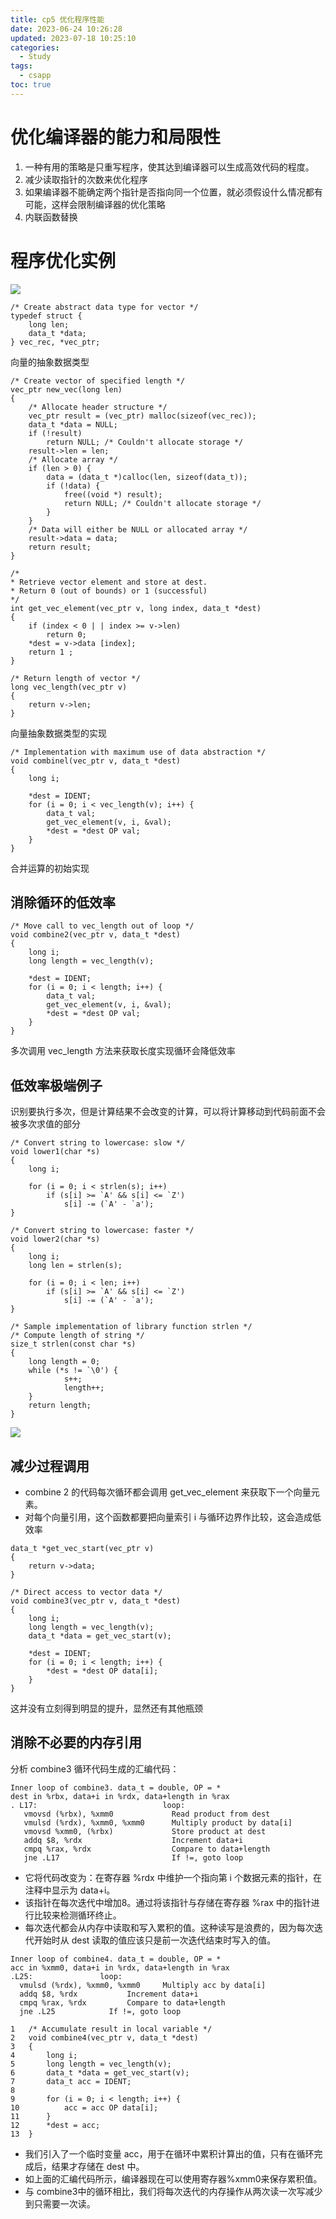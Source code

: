 ```yaml
---
title: cp5 优化程序性能
date: 2023-06-24 10:26:28
updated: 2023-07-18 10:25:10
categories:
  - Study
tags:
  - csapp
toc: true
---
```


# 优化编译器的能力和局限性

1. 一种有用的策略是只重写程序，使其达到编译器可以生成高效代码的程度。
2. 减少读取指针的次数来优化程序
3. 如果编译器不能确定两个指针是否指向同一个位置，就必须假设什么情况都有可能，这样会限制编译器的优化策略
4. 内联函数替换

# 程序优化实例

![](../../../static/CSAPP/cp5/f5.3.png)

```
/* Create abstract data type for vector */
typedef struct {
	long len;
	data_t *data;
} vec_rec, *vec_ptr;
```

向量的抽象数据类型

```
/* Create vector of specified length */
vec_ptr new_vec(long len)
{
	/* Allocate header structure */
	vec_ptr result = (vec_ptr) malloc(sizeof(vec_rec));
	data_t *data = NULL;
	if (!result)
		return NULL; /* Couldn't allocate storage */
	result->len = len;
	/* Allocate array */
	if (len > 0) {
		data = (data_t *)calloc(len, sizeof(data_t));
		if (!data) {
			free((void *) result);
			return NULL; /* Couldn't allocate storage */
		}
	}
	/* Data will either be NULL or allocated array */
	result->data = data;
	return result;
}

/*
* Retrieve vector element and store at dest.
* Return 0 (out of bounds) or 1 (successful)
*/
int get_vec_element(vec_ptr v, long index, data_t *dest)
{
	if (index < 0 | | index >= v->len)
		return 0;
	*dest = v->data [index];
	return 1 ;
}

/* Return length of vector */
long vec_length(vec_ptr v)
{
	return v->len;
}
```

向量抽象数据类型的实现

```
/* Implementation with maximum use of data abstraction */
void combinel(vec_ptr v, data_t *dest)
{
	long i;

	*dest = IDENT;
	for (i = 0; i < vec_length(v); i++) {
		data_t val;
		get_vec_element(v, i, &val);
		*dest = *dest OP val;
	}
}
```

合并运算的初始实现

## 消除循环的低效率

```
/* Move call to vec_length out of loop */
void combine2(vec_ptr v, data_t *dest)
{
	long i;
	long length = vec_length(v);

	*dest = IDENT;
	for (i = 0; i < length; i++) {
		data_t val;
		get_vec_element(v, i, &val);
		*dest = *dest OP val;
	}
}
```

多次调用 vec_length 方法来获取长度实现循环会降低效率

## 低效率极端例子

识别要执行多次，但是计算结果不会改变的计算，可以将计算移动到代码前面不会被多次求值的部分

```
/* Convert string to lowercase: slow */
void lower1(char *s)
{
	long i;

	for (i = 0; i < strlen(s); i++)
		if (s[i] >= `A' && s[i] <= `Z')
			s[i] -= (`A' - `a');
}

/* Convert string to lowercase: faster */
void lower2(char *s)
{
	long i;
	long len = strlen(s);

	for (i = 0; i < len; i++)
		if (s[i] >= `A' && s[i] <= `Z')
			s[i] -= (`A' - `a');
}

/* Sample implementation of library function strlen */
/* Compute length of string */
size_t strlen(const char *s)
{
	long length = 0;
	while (*s != `\0') {
			s++;
			length++;
	}
	return length;
}
```

![](../../../static/CSAPP/cp5/f5.8.png)

## 减少过程调用

- combine 2 的代码每次循环都会调用 get_vec_element 来获取下一个向量元素。
- 对每个向量引用，这个函数都要把向量索引 i 与循环边界作比较，这会造成低效率

```
data_t *get_vec_start(vec_ptr v)
{
	return v->data;
}
```

```
/* Direct access to vector data */
void combine3(vec_ptr v, data_t *dest)
{
	long i;
	long length = vec_length(v);
	data_t *data = get_vec_start(v); 

	*dest = IDENT;
	for (i = 0; i < length; i++) {
		*dest = *dest OP data[i];
	}
}
```

这并没有立刻得到明显的提升，显然还有其他瓶颈

## 消除不必要的内存引用

分析 combine3 循环代码生成的汇编代码：

```
Inner loop of combine3. data_t = double, OP = *
dest in %rbx, data+i in %rdx, data+length in %rax
. L17:				              loop:
   vmovsd (%rbx), %xmm0		        Read product from dest
   vmulsd (%rdx), %xmm0, %xmm0	    Multiply product by data[i]
   vmovsd %xmm0, (%rbx)		        Store product at dest
   addq $8, %rdx		            Increment data+i
   cmpq %rax, %rdx		            Compare to data+length
   jne .L17			                If !=, goto loop
```

- 它将代码改变为：在寄存器 %rdx 中维护一个指向第 i 个数据元素的指针，在注释中显示为 data+i。
- 该指针在每次迭代中增加8。通过将该指针与存储在寄存器 %rax 中的指针进行比较来检测循环终止。
- 每次迭代都会从内存中读取和写入累积的值。这种读写是浪费的，因为每次迭代开始时从 dest 读取的值应该只是前一次迭代结束时写入的值。



```
Inner loop of combine4. data_t = double, OP = *
acc in %xmm0, data+i in %rdx, data+length in %rax
.L25:				loop:
  vmulsd (%rdx), %xmm0, %xmm0	  Multiply acc by data[i]
  addq $8, %rdx			  Increment data+i
  cmpq %rax, %rdx		  Compare to data+length
  jne .L25			  If !=, goto loop
```

```
1	/* Accumulate result in local variable */
2	void combine4(vec_ptr v, data_t *dest)
3	{
4		long i;
5		long length = vec_length(v);
6		data_t *data = get_vec_start(v);
7		data_t acc = IDENT;
8	
9		for (i = 0; i < length; i++) {
10			acc = acc OP data[i];
11		}
12		*dest = acc;
13	}
```

- 我们引入了一个临时变量 acc，用于在循环中累积计算出的值，只有在循环完成后，结果才存储在 dest 中。
- 如上面的汇编代码所示，编译器现在可以使用寄存器%xmm0来保存累积值。
- 与 combine3中的循环相比，我们将每次迭代的内存操作从两次读一次写减少到只需要一次读。